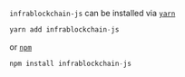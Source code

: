 `infrablockchain-js` can be installed via [`yarn`](https://yarnpkg.com/en/)
```javascript
yarn add infrablockchain-js
```

or [`npm`](https://www.npmjs.com/)
```javascript
npm install infrablockchain-js
```